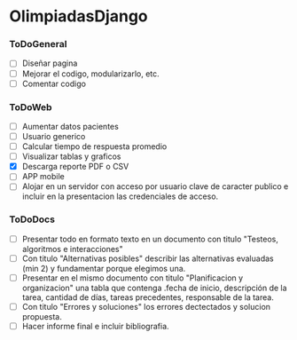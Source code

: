 # OlimpiadasDjango

### ToDoGeneral
- [ ] Diseñar pagina
- [ ] Mejorar el codigo, modularizarlo, etc.
- [ ] Comentar codigo
    
### ToDoWeb
- [ ] Aumentar datos pacientes
- [ ] Usuario generico
- [ ] Calcular tiempo de respuesta promedio 
- [ ] Visualizar tablas y graficos
- [x] Descarga reporte PDF o CSV
- [ ] APP mobile
- [ ] Alojar en un servidor con acceso por usuario clave de caracter publico e incluir en la presentacion las credenciales de acceso.

### ToDoDocs
- [ ] Presentar todo en formato texto en un documento con titulo "Testeos, algoritmos e interacciones"
- [ ] Con titulo "Alternativas posibles" describir las alternativas evaluadas (min 2) y fundamentar porque elegimos una.
- [ ] Presentar en el mismo documento con titulo "Planificacion y organizacion" una tabla que contenga .fecha de inicio, descripción de la tarea, cantidad de días, tareas precedentes, responsable de la tarea.
- [ ] Con titulo "Errores y soluciones" los errores dectectados y solucion propuesta.
- [ ] Hacer informe final e incluir bibliografia.
